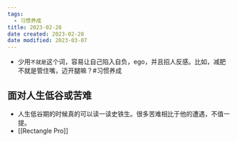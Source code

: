 ```yaml
---
tags:
  - 习惯养成
title: 2023-02-28
date created: 2023-02-28
date modified: 2023-03-07
---
```

- 少用`不就是`这个词，容易让自己陷入自负，ego，并且招人反感。比如，减肥不就是管住嘴，迈开腿嘛？#习惯养成

## 面对人生低谷或苦难

- 人生低谷期的时候真的可以读一读史铁生。很多苦难相比于他的遭遇，不值一提。
- [[Rectangle Pro]]
